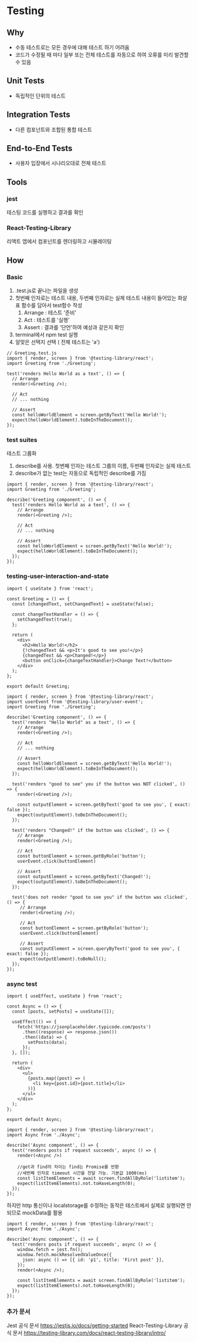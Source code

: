 # Testing

## Why

- 수동 테스트로는 모든 경우에 대해 테스트 하기 어려움
- 코드가 수정될 때 마다 일부 또는 전체 테스트를 자동으로 하여 오류를 미리 발견할 수 있음

## Unit Tests

- 독립적인 단위의 테스트

## Integration Tests

- 다른 컴포넌트와 조합된 통합 테스트

## End-to-End Tests

- 사용자 입장에서 시나리오대로 전체 테스트

## Tools

### jest

테스팅 코드를 실행하고 결과를 확인

### React-Testing-Library

리액트 앱에서 컴포넌트를 렌더링하고 시뮬레이팅

## How

### Basic

1. .test.js로 끝나는 파일을 생성
2. 첫번째 인자로는 테스트 내용, 두번째 인자로는 실제 테스트 내용이 들어있는 화살표 함수를 담아서 test함수 작성
   1. Arrange : 테스트 '준비'
   2. Act : 테스트를 '실행'
   3. Assert : 결과를 '단언'하여 예상과 같은지 확인
3. terminal에서 npm test 실행
4. 알맞은 선택지 선택 ( 전체 테스트는 'a')

```
// Greeting.test.js
import { render, screen } from '@testing-library/react';
import Greeting from './Greeting';

test('renders Hello World as a text', () => {
  // Arrange
  render(<Greeting />);

  // Act
  // ... nothing

  // Assert
  const helloWorldElement = screen.getByText('Hello World!');
  expect(helloWorldElement).toBeInTheDocument();
});
```

### test suites

테스트 그룹화

1. describe를 사용. 첫번째 인자는 테스트 그룹의 이름, 두번째 인자로는 실제 테스트
2. describe가 없는 test는 자동으로 독립적인 describe를 가짐

```
import { render, screen } from '@testing-library/react';
import Greeting from './Greeting';

describe('Greeting component', () => {
  test('renders Hello World as a text', () => {
    // Arrange
    render(<Greeting />);

    // Act
    // ... nothing

    // Assert
    const helloWorldElement = screen.getByText('Hello World!');
    expect(helloWorldElement).toBeInTheDocument();
  });
});
```

### testing-user-interaction-and-state

```
import { useState } from 'react';

const Greeting = () => {
  const [changedText, setChangedText] = useState(false);

  const changeTextHandler = () => {
    setChangedText(true);
  };

  return (
    <div>
      <h2>Hello World!</h2>
      {!changedText && <p>It's good to see you!</p>}
      {changedText && <p>Changed!</p>}
      <button onClick={changeTextHandler}>Change Text!</button>
    </div>
  );
};

export default Greeting;
```

```
import { render, screen } from '@testing-library/react';
import userEvent from '@testing-library/user-event';
import Greeting from './Greeting';

describe('Greeting component', () => {
  test('renders "Hello World" as a text', () => {
    // Arrange
    render(<Greeting />);

    // Act
    // ... nothing

    // Assert
    const helloWorldElement = screen.getByText('Hello World!');
    expect(helloWorldElement).toBeInTheDocument();
  });

  test('renders "good to see" you if the button was NOT clicked', () => {
    render(<Greeting />);

    const outputElement = screen.getByText('good to see you', { exact: false });
    expect(outputElement).toBeInTheDocument();
  });

  test('renders "Changed!" if the button was clicked', () => {
    // Arrange
    render(<Greeting />);

    // Act
    const buttonElement = screen.getByRole('button');
    userEvent.click(buttonElement)

    // Assert
    const outputElement = screen.getByText('Changed!');
    expect(outputElement).toBeInTheDocument();
  });

  test('does not render "good to see you" if the button was clicked', () => {
     // Arrange
     render(<Greeting />);

     // Act
     const buttonElement = screen.getByRole('button');
     userEvent.click(buttonElement)

     // Assert
     const outputElement = screen.queryByText('good to see you', { exact: false });
     expect(outputElement).toBeNull();
  });
});
```

### async test

```
import { useEffect, useState } from 'react';

const Async = () => {
  const [posts, setPosts] = useState([]);

  useEffect(() => {
    fetch('https://jsonplaceholder.typicode.com/posts')
      .then((response) => response.json())
      .then((data) => {
        setPosts(data);
      });
  }, []);

  return (
    <div>
      <ul>
        {posts.map((post) => (
          <li key={post.id}>{post.title}</li>
        ))}
      </ul>
    </div>
  );
};

export default Async;
```

```
import { render, screen } from '@testing-library/react';
import Async from './Async';

describe('Async component', () => {
  test('renders posts if request succeeds', async () => {
    render(<Async />)

    //get과 find의 차이는 find는 Promise를 반환
    //세번째 인자로 timeout 시간을 전달 가능. 기본값 1000(ms)
    const listItemElements = await screen.findAllByRole('listitem');
    expect(listItemElements).not.toHaveLength(0);
  });
});
```

하지만 http 통신이나 localstorage를 수정하는 동작은 테스트에서 실제로 실행되면 안되므로 mockData를 활용

```
import { render, screen } from '@testing-library/react';
import Async from './Async';

describe('Async component', () => {
  test('renders posts if request succeeds', async () => {
    window.fetch = jest.fn();
    window.fetch.mockResolvedValueOnce({
      json: async () => [{ id: 'p1', title: 'First post' }],
    });
    render(<Async />);

    const listItemElements = await screen.findAllByRole('listitem');
    expect(listItemElements).not.toHaveLength(0);
  });
});
```

### 추가 문서

Jest 공식 문서
https://jestjs.io/docs/getting-started
React-Testing-Library 공식 문서
https://testing-library.com/docs/react-testing-library/intro/
